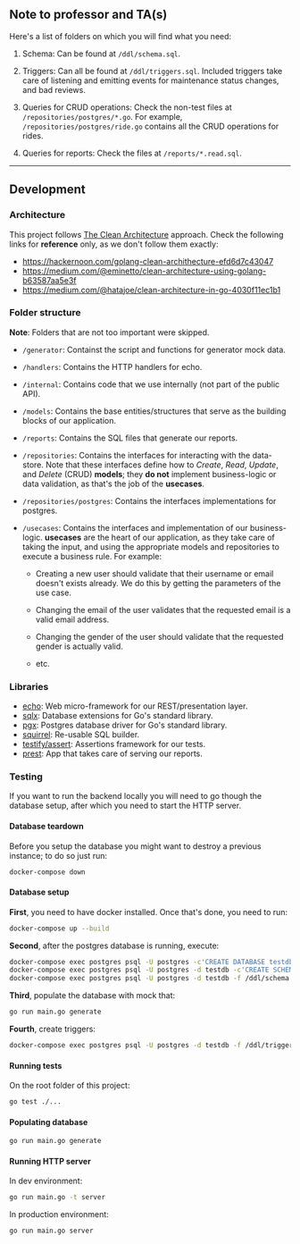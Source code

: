 ## Note to professor and TA(s)

Here's a list of folders on which you will find what you need:

1. Schema: Can be found at `/ddl/schema.sql`.

2. Triggers: Can all be found at `/ddl/triggers.sql`. Included triggers take
care of listening and emitting events for maintenance status changes, and bad
reviews.

3. Queries for CRUD operations: Check the non-test files at `/repositories/postgres/*.go`.
For example, `/repositories/postgres/ride.go` contains all the CRUD operations for rides.

4. Queries for reports: Check the files at `/reports/*.read.sql`.

----

## Development

### Architecture

[clean-architecture]: https://blog.cleancoder.com/uncle-bob/2012/08/13/the-clean-architecture.html

This project follows [The Clean Architecture][clean-architecture] approach. Check the following
links for **reference** only, as we don't follow them exactly:

- https://hackernoon.com/golang-clean-archithecture-efd6d7c43047
- https://medium.com/@eminetto/clean-architecture-using-golang-b63587aa5e3f
- https://medium.com/@hatajoe/clean-architecture-in-go-4030f11ec1b1

### Folder structure

**Note**: Folders that are not too important were skipped.

- `/generator`: Containst the script and functions for generator mock data.

- `/handlers`: Contains the HTTP handlers for echo.

- `/internal`: Contains code that we use internally (not part of the public API).

- `/models`: Contains the base entities/structures that serve as the building
blocks of our application.

- `/reports`: Contains the SQL files that generate our reports.

- `/repositories`: Contains the interfaces for interacting with the data-store.
Note that these interfaces define how to *Create*, *Read*, *Update*, and
*Delete* (CRUD) **models**; they **do not** implement business-logic or data
validation, as that's the job of the **usecases**.

- `/repositories/postgres`: Contains the interfaces implementations for postgres.

- `/usecases`: Contains the interfaces and implementation of our business-logic.
**usecases** are the heart of our application, as they take care of taking the
input, and using the appropriate models and repositories to execute a business
rule. For example:

  - Creating a new user should validate that their username or email doesn't
  exists already. We do this by getting the parameters of the use case.

  - Changing the email of the user validates that the requested email is a
  valid email address.

  - Changing the gender of the user should validate that the requested gender
  is actually valid.

  - etc.

### Libraries

[echo]: https://github.com/labstack/echo
[sqlx]: https://github.com/jmoiron/sqlx
[pgx]: https://github.com/JackC/pgx
[squirrel]: https://github.com/Masterminds/squirrel
[testify/assert]: https://github.com/stretchr/testify
[prest]: https://github.com/prest/prest

- [echo][echo]: Web micro-framework for our REST/presentation layer.
- [sqlx][sqlx]: Database extensions for Go's standard library.
- [pgx][pgx]: Postgres database driver for Go's standard library.
- [squirrel][squirrel]: Re-usable SQL builder.
- [testify/assert]: Assertions framework for our tests.
- [prest]: App that takes care of serving our reports.

### Testing

If you want to run the backend locally you will need to go though the database
setup, after which you need to start the HTTP server.

#### Database teardown

Before you setup the database you might want to destroy a previous instance;
to do so just run:

```sh
docker-compose down
```

#### Database setup

**First**, you need to have docker installed. Once that's done, you need to run:

```sh
docker-compose up --build
```

**Second**, after the postgres database is running, execute:

```sh
docker-compose exec postgres psql -U postgres -c'CREATE DATABASE testdb'
docker-compose exec postgres psql -U postgres -d testdb -c'CREATE SCHEMA theme_park'
docker-compose exec postgres psql -U postgres -d testdb -f /ddl/schema.sql
```

**Third**, populate the database with mock that:

```sh
go run main.go generate
```

**Fourth**, create triggers:

```sh
docker-compose exec postgres psql -U postgres -d testdb -f /ddl/triggers.sql
```

#### Running tests

On the root folder of this project:

```sh
go test ./...
```

#### Populating database

```sh
go run main.go generate
```

#### Running HTTP server

In dev environment:

```sh
go run main.go -t server
```

In production environment:

```sh
go run main.go server
```

